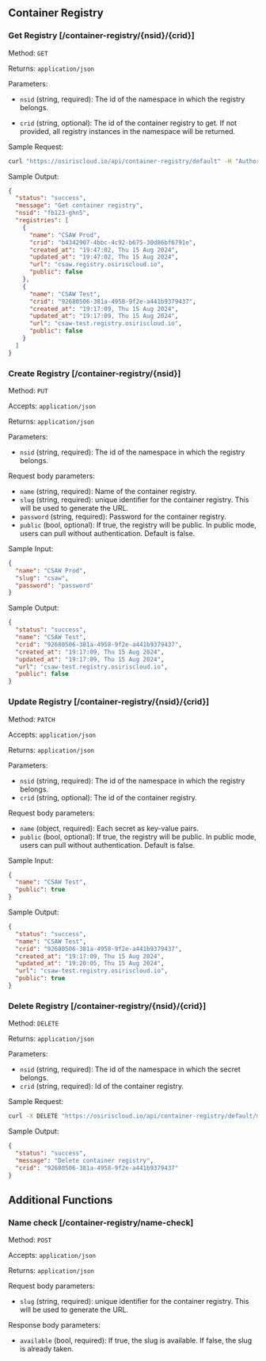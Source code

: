 ## Container Registry

### Get Registry [/container-registry/{nsid}/{crid}]

Method: `GET`

Returns: `application/json`

Parameters:

- `nsid` (string, required): The id of the namespace in which the registry belongs.

- `crid` (string, optional): The id of the container registry to get. If not provided, all registry instances in the
  namespace will be returned.

Sample Request:

```bash
curl "https://osiriscloud.io/api/container-registry/default" -H "Authorization : Token <token>"
```

Sample Output:

```json
{
  "status": "success",
  "message": "Get container registry",
  "nsid": "fb123-ghn5",
  "registries": [
    {
      "name": "CSAW Prod",
      "crid": "b4342907-4bbc-4c92-b675-30d86bf6791e",
      "created_at": "19:47:02, Thu 15 Aug 2024",
      "updated_at": "19:47:02, Thu 15 Aug 2024",
      "url": "csaw.registry.osiriscloud.io",
      "public": false
    },
    {
      "name": "CSAW Test",
      "crid": "92680506-381a-4958-9f2e-a441b9379437",
      "created_at": "19:17:09, Thu 15 Aug 2024",
      "updated_at": "19:17:09, Thu 15 Aug 2024",
      "url": "csaw-test.registry.osiriscloud.io",
      "public": false
    }
  ]
}
```

### Create Registry [/container-registry/{nsid}]

Method: `PUT`

Accepts: `application/json`

Returns: `application/json`

Parameters:

- `nsid` (string, required): The id of the namespace in which the registry belongs.

Request body parameters:

- `name` (string, required): Name of the container registry.
- `slug` (string, required): unique identifier for the container registry. This will be used to generate the URL.
- `password` (string, required): Password for the container registry.
- `public` (bool, optional): If true, the registry will be public. In public mode, users can pull without
  authentication. Default is false.

Sample Input:

```json
{
  "name": "CSAW Prod",
  "slug": "csaw",
  "password": "password"
}
```

Sample Output:

```json
{
  "status": "success",
  "name": "CSAW Test",
  "crid": "92680506-381a-4958-9f2e-a441b9379437",
  "created_at": "19:17:09, Thu 15 Aug 2024",
  "updated_at": "19:17:09, Thu 15 Aug 2024",
  "url": "csaw-test.registry.osiriscloud.io",
  "public": false
}
```

### Update Registry [/container-registry/{nsid}/{crid}]

Method: `PATCH`

Accepts: `application/json`

Returns: `application/json`

Parameters:

- `nsid` (string, required): The id of the namespace in which the registry belongs.
- `crid` (string, optional): The id of the container registry.

Request body parameters:

- `name` (object, required): Each secret as key-value pairs.
- `public` (bool, optional): If true, the registry will be public. In public mode, users can pull without
  authentication. Default is false.

Sample Input:

```json
{
  "name": "CSAW Test",
  "public": true
}
```

Sample Output:

```json
{
  "status": "success",
  "name": "CSAW Test",
  "crid": "92680506-381a-4958-9f2e-a441b9379437",
  "created_at": "19:17:09, Thu 15 Aug 2024",
  "updated_at": "19:20:05, Thu 15 Aug 2024",
  "url": "csaw-test.registry.osiriscloud.io",
  "public": true
}
```

### Delete Registry [/container-registry/{nsid}/{crid}]

Method: `DELETE`

Returns: `application/json`

Parameters:

- `nsid` (string, required): The id of the namespace in which the secret belongs.
- `crid` (string, required): Id of the container registry.

Sample Request:

```bash
curl -X DELETE "https://osiriscloud.io/api/container-registry/default/myapp2" -H "Authorization: Token <token>"
```

Sample Output:

```json
{
  "status": "success",
  "message": "Delete container registry",
  "crid": "92680506-381a-4958-9f2e-a441b9379437"
}
```

## Additional Functions

### Name check [/container-registry/name-check]

Method: `POST`

Accepts: `application/json`

Returns: `application/json`

Request body parameters:

- `slug` (string, required): unique identifier for the container registry. This will be used to generate the URL.

Response body parameters:
- `available` (bool, required): If true, the slug is available. If false, the slug is already taken.

